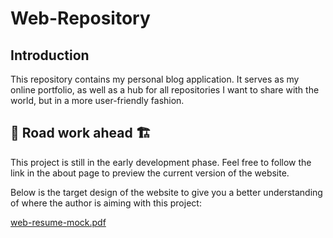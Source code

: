 # Web-Repository
## Introduction
This repository contains my personal blog application. It serves as my 
online portfolio, as well as a hub for all repositories I want to share 
with the world, but in a more user-friendly fashion.

## 🚧 Road work ahead 🏗
This project is still in the early development phase. Feel free to follow the
link in the about page to preview the current version of the website.

Below is the target design of the website to give you a better understanding of
where the author is aiming with this project:

[web-resume-mock.pdf](https://github.com/aanseev/web-repository/files/11391567/web-resume-mock.pdf)
